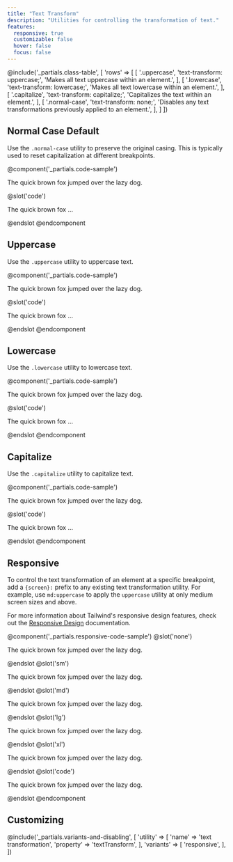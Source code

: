 ```yaml
---
title: "Text Transform"
description: "Utilities for controlling the transformation of text."
features:
  responsive: true
  customizable: false
  hover: false
  focus: false
---
```


@include('_partials.class-table', [
  'rows' => [
    [
      '.uppercase',
      'text-transform: uppercase;',
      'Makes all text uppercase within an element.',
    ],
    [
      '.lowercase',
      'text-transform: lowercase;',
      'Makes all text lowercase within an element.',
    ],
    [
      '.capitalize',
      'text-transform: capitalize;',
      'Capitalizes the text within an element.',
    ],
    [
      '.normal-case',
      'text-transform: none;',
      'Disables any text transformations previously applied to an element.',
    ],
  ]
])

## Normal Case <span class="ml-2 font-semibold text-gray-600 text-sm uppercase tracking-wide">Default</span>

Use the `.normal-case` utility to preserve the original casing. This is typically used to reset capitalization at different breakpoints.

@component('_partials.code-sample')
<p class="normal-case text-lg text-gray-800">The quick brown fox jumped over the lazy dog.</p>
@slot('code')
<p class="normal-case ...">The quick brown fox ...</p>
@endslot
@endcomponent

## Uppercase

Use the `.uppercase` utility to uppercase text.

@component('_partials.code-sample')
<p class="uppercase text-lg text-gray-800">The quick brown fox jumped over the lazy dog.</p>
@slot('code')
<p class="uppercase ...">The quick brown fox ...</p>
@endslot
@endcomponent

## Lowercase

Use the `.lowercase` utility to lowercase text.

@component('_partials.code-sample')
<p class="lowercase text-lg text-gray-800">The quick brown fox jumped over the lazy dog.</p>
@slot('code')
<p class="lowercase ...">The quick brown fox ...</p>
@endslot
@endcomponent

## Capitalize

Use the `.capitalize` utility to capitalize text.

@component('_partials.code-sample')
<p class="capitalize text-lg text-gray-800">The quick brown fox jumped over the lazy dog.</p>
@slot('code')
<p class="capitalize ...">The quick brown fox ...</p>
@endslot
@endcomponent

## Responsive

To control the text transformation of an element at a specific breakpoint, add a `{screen}:` prefix to any existing text transformation utility. For example, use `md:uppercase` to apply the `uppercase` utility at only medium screen sizes and above.

For more information about Tailwind's responsive design features, check out the [Responsive Design](/docs/responsive-design/) documentation.

@component('_partials.responsive-code-sample')
@slot('none')
<p class="uppercase text-lg text-gray-800">The quick brown fox jumped over the lazy dog.</p>
@endslot
@slot('sm')
<p class="lowercase text-lg text-gray-800">The quick brown fox jumped over the lazy dog.</p>
@endslot
@slot('md')
<p class="capitalize text-lg text-gray-800">The quick brown fox jumped over the lazy dog.</p>
@endslot
@slot('lg')
<p class="normal-case text-lg text-gray-800">The quick brown fox jumped over the lazy dog.</p>
@endslot
@slot('xl')
<p class="uppercase text-lg text-gray-800">The quick brown fox jumped over the lazy dog.</p>
@endslot
@slot('code')
<p class="none:uppercase sm:lowercase md:capitalize lg:normal-case xl:uppercase ...">
  The quick brown fox jumped over the lazy dog.
</p>
@endslot
@endcomponent

## Customizing

@include('_partials.variants-and-disabling', [
    'utility' => [
        'name' => 'text transformation',
        'property' => 'textTransform',
    ],
    'variants' => [
        'responsive',
    ],
])
